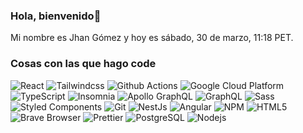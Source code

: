 ### Hola, bienvenido👋
Mi nombre es Jhan Gómez y hoy es sábado, 30 de marzo, 11:18 PET.
<h3>Cosas con las que hago code</h3>
<p>
 <img alt="React" src="https://img.shields.io/badge/React-45b8d8?logo=React&style=flat-square&logoColor=white" />
  <img alt="Tailwindcss" src="https://img.shields.io/badge/Tailwindcss-0369a1?logo=Tailwindcss&style=flat-square&logoColor=white" />
  <img alt="Github Actions" src="https://img.shields.io/badge/Github Actions-2088FF?logo=Github Actions&style=flat-square&logoColor=white" />
  <img alt="Google Cloud Platform" src="https://img.shields.io/badge/Google Cloud Platform-1a73e8?logo=Google Cloud Platform&style=flat-square&logoColor=white" />
  <img alt="TypeScript" src="https://img.shields.io/badge/TypeScript-007ACC?logo=TypeScript&style=flat-square&logoColor=white" />
  <img alt="Insomnia" src="https://img.shields.io/badge/Insomnia-5849BE?logo=Insomnia&style=flat-square&logoColor=white" />
  <img alt="Apollo GraphQL" src="https://img.shields.io/badge/Apollo GraphQL-311C87?logo=Apollo GraphQL&style=flat-square&logoColor=white" />
  <img alt="GraphQL" src="https://img.shields.io/badge/GraphQL-E10098?logo=GraphQL&style=flat-square&logoColor=white" />
  <img alt="Sass" src="https://img.shields.io/badge/Sass-CC6699?logo=Sass&style=flat-square&logoColor=white" />
  <img alt="Styled Components" src="https://img.shields.io/badge/Styled Components-db7092?logo=Styled Components&style=flat-square&logoColor=white" />
  <img alt="Git" src="https://img.shields.io/badge/Git-F05032?logo=Git&style=flat-square&logoColor=white" />
  <img alt="NestJs" src="https://img.shields.io/badge/NestJs-ea2845?logo=NestJs&style=flat-square&logoColor=white" />
  <img alt="Angular" src="https://img.shields.io/badge/Angular-DD0031?logo=Angular&style=flat-square&logoColor=white" />
  <img alt="NPM" src="https://img.shields.io/badge/NPM-CB3837?logo=NPM&style=flat-square&logoColor=white" />
  <img alt="HTML5" src="https://img.shields.io/badge/HTML5-E34F26?logo=HTML5&style=flat-square&logoColor=white" />
  <img alt="Brave Browser" src="https://img.shields.io/badge/Brave Browser-FB542B?logo=Brave Browser&style=flat-square&logoColor=white" />
  <img alt="Prettier" src="https://img.shields.io/badge/Prettier-F7B93E?logo=Prettier&style=flat-square&logoColor=black" />
  <img alt="PostgreSQL" src="https://img.shields.io/badge/PostgreSQL-316192?logo=PostgreSQL&style=flat-square&logoColor=white" />
  <img alt="Nodejs" src="https://img.shields.io/badge/Nodejs-43853d?logo=Nodejs&style=flat-square&logoColor=white" />
  
</p>
